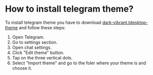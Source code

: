# How to install telegram theme?

To install telegram theme you have to download [dark-vibrant.tdesktop-theme](dark-vibrant.tdesktop-theme) and follow these steps:
1. Open Telegram.
2. Go to settings section.
3. Open chat settings.
4. Click "Edit theme" button.
5. Tap on the three vertical dots.
6. Select "Import theme" and go to the foler where your theme is and choose it.
